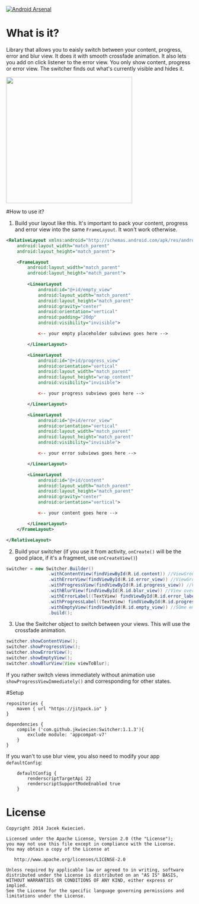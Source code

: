 [![Android Arsenal](https://img.shields.io/badge/Android%20Arsenal-Switcher-brightgreen.svg?style=flat)](https://android-arsenal.com/details/1/2603)

# What is it?
Library that allows you to eaisly switch between your content, progress, error and blur view. It does it with smooth crossfade animation. It also lets you add on click listener to the error view.
  You only show content, progress or error view. The switcher finds out what's currently visible and hides it.
  
  
<img src="http://g.recordit.co/LAshoSUNxi.gif" height="340" />
  
#How to use it?
1)  Build your layout like this. It's important to pack your content, progress and error view into the same ```FrameLayout```. It won't work otherwise.

```xml
<RelativeLayout xmlns:android="http://schemas.android.com/apk/res/android"
    android:layout_width="match_parent"
    android:layout_height="match_parent">

    <FrameLayout
        android:layout_width="match_parent"
        android:layout_height="match_parent">
        
        <LinearLayout
            android:id="@+id/empty_view"
            android:layout_width="match_parent"
            android:layout_height="match_parent"
            android:gravity="center"
            android:orientation="vertical"
            android:padding="20dp"
            android:visibility="invisible">

            <-- your empty placeholder subviews goes here -->

        </LinearLayout>

        <LinearLayout
            android:id="@+id/progress_view"
            android:orientation="vertical"
            android:layout_width="match_parent"
            android:layout_height="wrap_content"
            android:visibility="invisible">

            <-- your progress subviews goes here -->

        </LinearLayout>

        <LinearLayout
            android:id="@+id/error_view"
            android:orientation="vertical"
            android:layout_width="match_parent"
            android:layout_height="match_parent"
            android:visibility="invisible">

            <-- your error subviews goes here -->

        </LinearLayout>

        <LinearLayout
            android:id="@+id/content"
            android:layout_width="match_parent"
            android:layout_height="match_parent"
            android:gravity="center"
            android:orientation="vertical">

            <-- your content goes here -->

        </LinearLayout>
    </FrameLayout>

</RelativeLayout>
```

2) Build your switcher (if you use it from activity, ```onCreate()``` will be the good place, if it's a fragment, use ```onCreateView()```)
```java
switcher = new Switcher.Builder()
                .withContentView(findViewById(R.id.content)) //ViewGroup holding your main content
                .withErrorView(findViewById(R.id.error_view)) //ViewGroup holding your error view
                .withProgressView(findViewById(R.id.progress_view)) //ViewGroup holding your progress view
                .withBlurView(findViewById(R.id.blur_view)) //View overlaying another view, that you'd like to blur
                .withErrorLabel((TextView) findViewById(R.id.error_label)) // TextView within your error ViewGroup that you want to change
                .withProgressLabel((TextView) findViewById(R.id.progress_label)) // TextView within your progress ViewGroup that you want to change
                .withEmptyView(findViewById(R.id.empty_view)) //SOme empty placeholder we display on lists for example if there are no results
                .build();
```

3) Use the Switcher object to switch between your views. This will use the crossfade animation.
```java
switcher.showContentView();
switcher.showProgressView();
switcher.showErrorView();
switcher.showEmptyView();
switcher.showBlurView(View viewToBlur);
```

If you rather switch views immediately without animation use ```showProgressViewImmediately()``` and corresponding for other states.

#Setup
```
repositories {
    maven { url "https://jitpack.io" }
}
    
dependencies {
    compile ('com.github.jkwiecien:Switcher:1.1.3'){
        exclude module: 'appcompat-v7'
    }
}
```

If you wan't to use blur view, you also need to modify your app ```defaultConfig```:

```
    defaultConfig {
        renderscriptTargetApi 22
        renderscriptSupportModeEnabled true
    }
```

License
=======

    Copyright 2014 Jacek Kwiecień.

    Licensed under the Apache License, Version 2.0 (the "License");
    you may not use this file except in compliance with the License.
    You may obtain a copy of the License at

       http://www.apache.org/licenses/LICENSE-2.0

    Unless required by applicable law or agreed to in writing, software
    distributed under the License is distributed on an "AS IS" BASIS,
    WITHOUT WARRANTIES OR CONDITIONS OF ANY KIND, either express or implied.
    See the License for the specific language governing permissions and
    limitations under the License.
